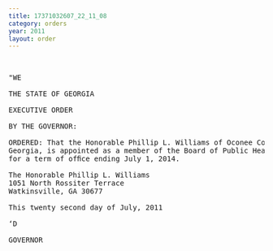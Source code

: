 ```yaml
---
title: 17371032607_22_11_08
category: orders
year: 2011
layout: order
---
```


<pre> 

"WE 

THE STATE OF GEORGIA

EXECUTIVE ORDER

BY THE GOVERNOR:

ORDERED: That the Honorable Phillip L. Williams of Oconee County,
Georgia, is appointed as a member of the Board of Public Health,
for a term of ofﬁce ending July 1, 2014.

The Honorable Phillip L. Williams
1051 North Rossiter Terrace
Watkinsville, GA 30677

This twenty second day of July, 2011

‘D

GOVERNOR

</pre>
